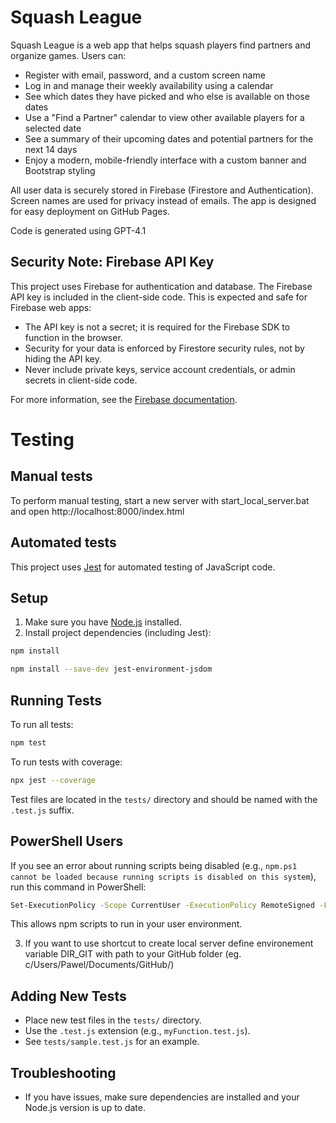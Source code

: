 # Squash League

Squash League is a web app that helps squash players find partners and organize games. 
Users can:

- Register with email, password, and a custom screen name
- Log in and manage their weekly availability using a calendar
- See which dates they have picked and who else is available on those dates
- Use a "Find a Partner" calendar to view other available players for a selected date
- See a summary of their upcoming dates and potential partners for the next 14 days
- Enjoy a modern, mobile-friendly interface with a custom banner and Bootstrap styling

All user data is securely stored in Firebase (Firestore and Authentication). Screen names are used for privacy instead of emails. The app is designed for easy deployment on GitHub Pages.

Code is generated using GPT-4.1

## Security Note: Firebase API Key

This project uses Firebase for authentication and database. The Firebase API key is included in the client-side code. This is expected and safe for Firebase web apps:

- The API key is not a secret; it is required for the Firebase SDK to function in the browser.
- Security for your data is enforced by Firestore security rules, not by hiding the API key.
- Never include private keys, service account credentials, or admin secrets in client-side code.

For more information, see the [Firebase documentation](https://firebase.google.com/docs/projects/api-keys).

# Testing

## Manual tests

To perform manual testing, start a new server with start_local_server.bat and open http://localhost:8000/index.html

## Automated tests

This project uses [Jest](https://jestjs.io/) for automated testing of JavaScript code.

## Setup

1. Make sure you have [Node.js](https://nodejs.org/) installed.
2. Install project dependencies (including Jest):
	
```sh
npm install
```

```sh
npm install --save-dev jest-environment-jsdom
```

## Running Tests

To run all tests:

```sh
npm test
```

To run tests with coverage:

```sh
npx jest --coverage
```

Test files are located in the `tests/` directory and should be named with the `.test.js` suffix.

## PowerShell Users

If you see an error about running scripts being disabled (e.g., `npm.ps1 cannot be loaded because running scripts is disabled on this system`), run this command in PowerShell:

```sh
Set-ExecutionPolicy -Scope CurrentUser -ExecutionPolicy RemoteSigned -Force
```

This allows npm scripts to run in your user environment.

3. If you want to use shortcut to create local server define environement variable DIR_GIT with path to your GitHub folder (eg. c/Users/Pawel/Documents/GitHub/)

## Adding New Tests

- Place new test files in the `tests/` directory.
- Use the `.test.js` extension (e.g., `myFunction.test.js`).
- See `tests/sample.test.js` for an example.

## Troubleshooting

- If you have issues, make sure dependencies are installed and your Node.js version is up to date.